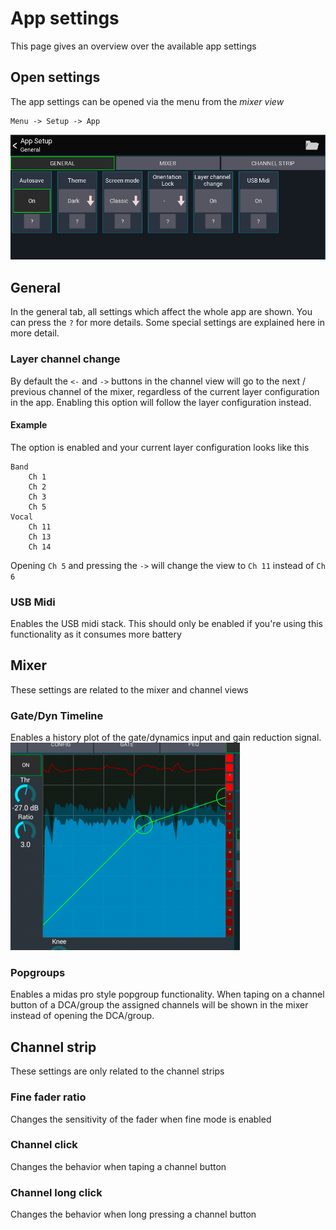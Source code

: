 # App settings
This page gives an overview over the available app settings

## Open settings
The app settings can be opened via the menu from the *mixer view*
```
Menu -> Setup -> App
```

![General settings](img/app-settings-general.png)

## General
In the general tab, all settings which affect the whole app are shown.
You can press the `?` for more details. Some special settings are explained here in more detail.

### Layer channel change
By default the `<-` and `->` buttons in the channel view will go to the next / previous channel of the mixer, regardless of the current layer configuration in the app.
Enabling this option will follow the layer configuration instead.

#### Example
The option is enabled and your current layer configuration looks like this
```
Band
	Ch 1
	Ch 2
	Ch 3
	Ch 5
Vocal
	Ch 11
	Ch 13
	Ch 14
```
Opening `Ch 5` and pressing the `->` will change the view to `Ch 11` instead of `Ch 6`


### USB Midi
Enables the USB midi stack. This should only be enabled if you're using this functionality as it consumes more battery

## Mixer
These settings are related to the mixer and channel views

### Gate/Dyn Timeline
Enables a history plot of the gate/dynamics input and gain reduction signal.
![timeline](img/dyn-timeline.png)

### Popgroups
Enables a midas pro style popgroup functionality.
When taping on a channel button of a DCA/group the assigned channels will be shown in the mixer instead of opening the DCA/group.

## Channel strip
These settings are only related to the channel strips

### Fine fader ratio
Changes the sensitivity of the fader when fine mode is enabled

### Channel click
Changes the behavior when taping a channel button

### Channel long click
Changes the behavior when long pressing a channel button